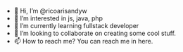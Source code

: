 - 👋 Hi, I’m @ricoarisandyw
- 👀 I’m interested in js, java, php
- 🌱 I’m currently learning fullstack developer
- 💞️ I’m looking to collaborate on creating some cool stuff.
- 📫 How to reach me? You can reach me in here.

<!---
ricoarisandyw/ricoarisandyw is a ✨ special ✨ repository because its `README.md` (this file) appears on your GitHub profile.
You can click the Preview link to take a look at your changes.
--->
